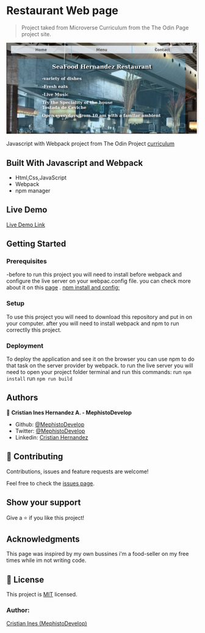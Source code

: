 # Restaurant Web page

> Project taked from Microverse Curriculum from the The Odin Page project site.

![screenshot](./pageseafood.png)

Javascript with Webpack project from The Odin Project [curriculum](https://www.theodinproject.com/lessons/restaurant-page)

## Built With Javascript and Webpack

- Html,Css,JavaScript
- Webpack
- npm manager

## Live Demo

[Live Demo Link](https://mephistodevelop.github.io/restaurant_page/)

## Getting Started

### Prerequisites

-before to run this project you will need to install before webpack and configure the live server on your webpac.config file. you can check more about it on this [page](https://webpack.js.org/guides/installation/) .
[npm install and config: ](https://docs.npmjs.com/cli/install)

### Setup

To use this project you will need to download this repository and put in on your computer.
after you will need to install webpack and npm to run correctlly this project.

### Deployment

To deploy the application and see it on the browser you can use npm to do that task on the server provider by webpack. to run the live server you will need to open your project folder terminal and run this commands:
run `npm install`
run `npm run build`

## Authors

👤 **Cristian Ines Hernandez A.  - MephistoDevelop**

- Github: [@MephistoDevelop](https://github.com/MephistoDevelop)
- Twitter: [@MephistoDevelop](https://twitter.com/MephistoDevelop)
- Linkedin: [Cristian Hernandez](https://www.linkedin.com/in/cristian-hernandez1992/)

## 🤝 Contributing

Contributions, issues and feature requests are welcome!

Feel free to check the [issues page](issues/).

## Show your support

Give a ⭐️ if you like this project!

## Acknowledgments

This page was inspired by my own bussines i'm a food-seller on my free times while im not writing code.

## 📝 License

This project is [MIT](lic.url) licensed.

### Author:

[Cristian Ines (MephistoDevelop)](https://github.com/MephistoDevelop)
